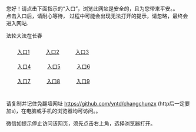 您好！请点击下面指示的“入口”，浏览此网站是安全的，且为您带来平安。。 <br/>
点击入口后，请耐心等待， 过程中可能会出现无法打开的提示，请忽略，最终会进入网站. </br>

法轮大法在长春<br/>
<div style="padding:10px"><a style="margin:20px" target="_blank" href="https://d1fwjmvj2tm04b.cloudfront.net/2Qpsp?qsohmqfc" id="ccLink1" rel="nofollow">入口1</a> <a target="_blank" style="margin:20px" href="https://d129i23t9f0hrb.cloudfront.net/2Qpsp?ntvwjxx" id="ccLink2" rel="nofollow">入口2</a> <a style="margin:20px" target="_blank" href="https://dsj82ivtm50qq.cloudfront.net/2Qpsp?uxwtti" id="ccLink3" rel="nofollow">入口3</a></div>

<div style="padding:10px" ><a style="margin:20px" target="_blank" href="https://d1fwjmvj2tm04b.cloudfront.net/2Qpsp?qsohmqfc" id="ccLink4" rel="nofollow">入口4</a> <a style="margin:20px" href="https://d129i23t9f0hrb.cloudfront.net/2Qpsp?ntvwjxx" target="_blank" id="ccLink5" rel="nofollow">入口5</a> <a style="margin:20px" href="https://dsj82ivtm50qq.cloudfront.net/2Qpsp?uxwtti" target="_blank" id="ccLink6" rel="nofollow">入口6</a></div>

<div style="padding:10px"><a style="margin:20px" target="_blank" href="https://d1fwjmvj2tm04b.cloudfront.net/2Qpsp?qsohmqfc" id="ccLink7" rel="nofollow">入口7</a> <a style="margin:20px" href="https://d129i23t9f0hrb.cloudfront.net/2Qpsp?ntvwjxx" target="_blank" id="ccLink8" rel="nofollow">入口8</a> <a style="margin:20px" target="_blank" href="https://dsj82ivtm50qq.cloudfront.net/2Qpsp?uxwtti" id="ccLink9" rel="nofollow">入口9</a></div>

<br/>



请复制并记住免翻墙网址 https://github.com/yntd/changchunzx (http后一定要加s)，在电脑或手机的浏览器均可访问。。<br/>

微信如提示停止访问该网页，须先点击右上角，选择浏览器打开。
